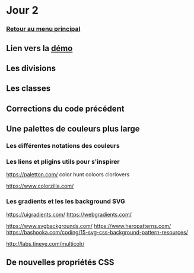 # Jour 2

### <a href="https://github.com/Joz84/ten-hours-of-html-css" target="_blank">Retour au menu principal</a>

## Lien vers la <a href="https://joz84.github.io/day-b.github.io/" target="_blank">démo</a>

## Les divisions

## Les classes

## Corrections du code précédent

## Une palettes de couleurs plus large
### Les différentes notations des couleurs
### Les liens et pligins utils pour s'inspirer
https://paletton.com/
color hunt
coloors
clorlovers

https://www.colorzilla.com/

### Les gradients et les les background SVG
https://uigradients.com/
https://webgradients.com/

https://www.svgbackgrounds.com/
https://www.heropatterns.com/
https://bashooka.com/coding/15-svg-css-background-pattern-resources/

http://labs.tineye.com/multicolr/

## De nouvelles propriétés CSS



